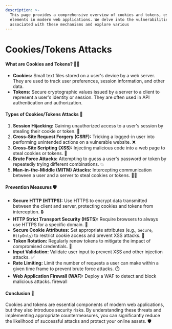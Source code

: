 ```yaml
---
description: >-
  This page provides a comprehensive overview of cookies and tokens, essential
  elements in modern web applications. We delve into the vulnerabilities
  associated with these mechanisms and explore various
---
```


# Cookies/Tokens Attacks

#### **What are Cookies and Tokens?** 🍪🔑

* **Cookies:** Small text files stored on a user's device by a web server. They are used to track user preferences, session information, and other data.
* **Tokens:** Secure cryptographic values issued by a server to a client to represent a user's identity or session. They are often used in API authentication and authorization.

#### **Types of Cookies/Tokens Attacks** 🚨

1. **Session Hijacking:** Gaining unauthorized access to a user's session by stealing their cookie or token. 🚫
2. **Cross-Site Request Forgery (CSRF):** Tricking a logged-in user into performing unintended actions on a vulnerable website. ❌
3. **Cross-Site Scripting (XSS):** Injecting malicious code into a web page to steal cookies or tokens. 💉
4. **Brute Force Attacks:** Attempting to guess a user's password or token by repeatedly trying different combinations. 💥
5. **Man-in-the-Middle (MITM) Attacks:** Intercepting communication between a user and a server to steal cookies or tokens. 🕵️‍♀️

#### **Prevention Measures** 🛡️

* **Secure HTTP (HTTPS):** Use HTTPS to encrypt data transmitted between the client and server, protecting cookies and tokens from interception. 🔒
* **HTTP Strict Transport Security (HSTS):** Require browsers to always use HTTPS for a specific domain. 🔐
* **Secure Cookie Attributes:** Set appropriate attributes (e.g., `Secure`, `HttpOnly`) to restrict cookie access and prevent XSS attacks. 🍪
* **Token Rotation:** Regularly renew tokens to mitigate the impact of compromised credentials. 🔄
* **Input Validation:** Validate user input to prevent XSS and other injection attacks. ✅
* **Rate Limiting:** Limit the number of requests a user can make within a given time frame to prevent brute force attacks. ⏱️
* **Web Application Firewall (WAF):** Deploy a WAF to detect and block malicious attacks. firewall

#### **Conclusion** 🏁

Cookies and tokens are essential components of modern web applications, but they also introduce security risks. By understanding these threats and implementing appropriate countermeasures, you can significantly reduce the likelihood of successful attacks and protect your online assets. 🛡️
